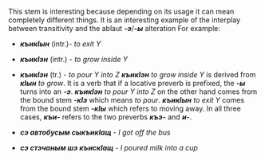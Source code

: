 This stem is interesting because depending on its usage it can mean completely different things. It is an interesting example of the interplay between transitivity and the ablaut **_-э_**/**_-ы_** alteration For example:
 - **_къикIын_** (intr.)- _to exit Y_
 - **_къикIэн_** (intr.) - _to grow inside Y_
 - **_къикIэн_** (tr.) - _to pour Y into Z_
**_къикIэн_** _to grow inside Y_ is derived from **_кIын_** _to grow_. It is a verb that if a locative preverb is prefixed, the **_-ы_** turns into an **_-э_**. **_къикIэн_** _to pour Y into Z_ on the other hand comes from the bound stem **_-кIэ_** which means _to pour_. **_къикIын_** _to exit Y_ comes from the bound stem **_-кIы_** which refers to moving away. In all three cases, **_къи-_** refers to the two preverbs **_къэ-_** and **_и-_**. 

- **_сэ автобусым сыкъикIащ_** - _I got off the bus_
- **_сэ стэчаным шэ къискIащ_** - _I poured milk into a cup_
